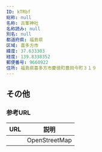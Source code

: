 ```yaml
---
ID: kTRbf
総称: null
名称: 古峯神社
名称読み: null
別名: null
都道府県: 福島県
区域: 喜多方市
緯度: 37.633303
経度: 139.8338352
郵便番号: 9660922
住所: 福島県喜多方市慶徳町豊岡今町３１９
---
```


## その他

### 参考URL

| URL | 説明          |
| --- | ------------- |
|     | OpenStreetMap |
